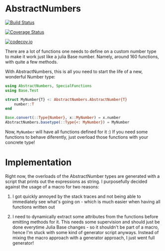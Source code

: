 # AbstractNumbers

[![Build Status](https://travis-ci.org/SimonDanisch/AbstractNumbers.jl.svg?branch=master)](https://travis-ci.org/SimonDanisch/AbstractNumbers.jl)

[![Coverage Status](https://coveralls.io/repos/SimonDanisch/AbstractNumbers.jl/badge.svg?branch=master&service=github)](https://coveralls.io/github/SimonDanisch/AbstractNumbers.jl?branch=master)

[![codecov.io](http://codecov.io/github/SimonDanisch/AbstractNumbers.jl/coverage.svg?branch=master)](http://codecov.io/github/SimonDanisch/AbstractNumbers.jl?branch=master)

There are a lot of functions one needs to define on a custom number type to make it work just like a julia Base number.
Namely, around 160 functions, with quite a few methods.

With AbstractNumbers, this is all you need to start the life of a new, wonderful Number type:

```Julia
using AbstractNumbers, SpecialFunctions
using Base.Test

struct MyNumber{T} <: AbstractNumbers.AbstractNumber{T}
    number::T
end

Base.convert(::Type{Number}, x::MyNumber) = x.number
AbstractNumbers.basetype(::Type{<: MyNumber}) = MyNumber

```

Now, `MyNumber` will have all functions defined for it :)
If you need some functions to behave diferently, just overload those functions with your concrete type!


# Implementation

Right now, the overloads of the AbstractNumber types are generated with a script that prints out the expressions as string.
I purposefully decided against the usage of a macro for two reasons:

1) I got quickly annoyed by the stack traces and not being able to immediately see what's going on - which is much easier when having all functions written out

2) I need to dynamically extract some attributes from the functions before emitting methods for it. This needs some supervision and should just be done everytime Julia Base changes - so it shouldn't be part of a macro, hence I'm stuck with some kind of generator script anyways. Instead of mixing the macro approach with a generator approach, I just went full generator!
